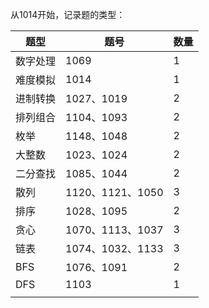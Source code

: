 从1014开始，记录题的类型：

| 题型     | 题号             | 数量 |
| -------- | ---------------- | ---- |
| 数字处理 | 1069             | 1    |
| 难度模拟 | 1014             | 1    |
| 进制转换 | 1027、1019       | 2    |
| 排列组合 | 1104、1093       | 2    |
| 枚举     | 1148、1048       | 2    |
| 大整数   | 1023、1024       | 2    |
| 二分查找 | 1085、1044       | 2    |
| 散列     | 1120、1121、1050 | 3    |
| 排序     | 1028、1095       | 2    |
| 贪心     | 1070、1113、1037 | 3    |
| 链表     | 1074、1032、1133 | 3    |
| BFS      | 1076、1091       | 2    |
| DFS      | 1103             | 1    |
|          |                  |      |

